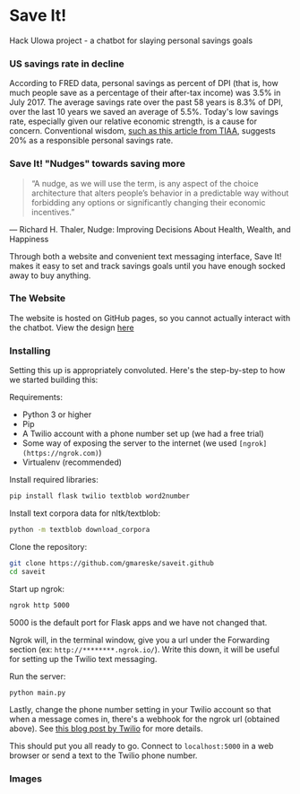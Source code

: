 # Save It!
Hack UIowa project - a chatbot for slaying personal savings goals

### US savings rate in decline
According to FRED data, personal savings as percent of DPI (that is, how much people save as a percentage of their after-tax income) was 3.5% in July 2017.
The average savings rate over the past 58 years is 8.3% of DPI, over the last 10 years we saved an average of 5.5%. Today's low savings rate, especially given our relative economic strength, is a cause for concern.
Conventional wisdom, [such as this article from TIAA](https://www.tiaa.org/public/offer/insights/starting-out/how-much-of-my-income-should-i-save-every-month), suggests 20% as a responsible personal savings rate.

### Save It! "Nudges" towards saving more
> “A nudge, as we will use the term, is any aspect of the choice architecture that alters people’s behavior in a predictable way without forbidding any options or significantly changing their economic incentives.”

― Richard H. Thaler, Nudge: Improving Decisions About Health, Wealth, and Happiness

Through both a website and convenient text messaging interface, Save It! makes it easy to set and track savings goals until you have enough socked away to buy anything.

### The Website
The website is hosted on GitHub pages, so you cannot actually interact with the chatbot. View the design [here](GRIFFIN)

### Installing
Setting this up is appropriately convoluted. Here's the step-by-step to how we started building this:

Requirements:
* Python 3 or higher
* Pip
* A Twilio account with a phone number set up (we had a free trial)
* Some way of exposing the server to the internet (we used ```[ngrok](https://ngrok.com)```)
* Virtualenv (recommended)

Install required libraries:

```bash
pip install flask twilio textblob word2number
```

Install text corpora data for nltk/textblob:

```bash
python -m textblob download_corpora
```

Clone the repository:

```bash
git clone https://github.com/gmareske/saveit.github
cd saveit
```

Start up ngrok:

```bash
ngrok http 5000
```
5000 is the default port for Flask apps and we have not changed that.

Ngrok will, in the terminal window, give you a url under the Forwarding section (ex: ```http://********.ngrok.io/```).
Write this down, it will be useful for setting up the Twilio text messaging.

Run the server:
```bash
python main.py
```

Lastly, change the phone number setting in your Twilio account so that when a message comes in, there's a webhook for the ngrok url (obtained above). 
See [this blog post by Twilio](https://www.twilio.com/blog/2016/09/how-to-receive-and-respond-to-a-text-message-with-python-flask-and-twilio.html) for more details.

This should put you all ready to go. Connect to ```localhost:5000``` in a web browser or send a text to the Twilio phone number.

### Images
